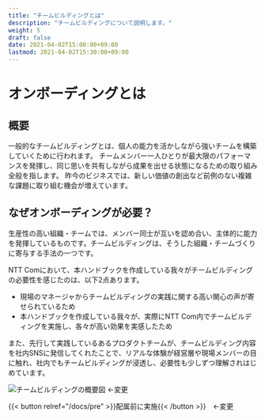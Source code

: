 ```yaml
---
title: "チームビルディングとは"
description: "チームビルディングについて説明します。"
weight: 5
draft: false
date: 2021-04-02T15:00:00+09:00
lastmod: 2021-04-02T15:30:00+09:00
---
```


# オンボーディングとは

## 概要

一般的なチームビルディングとは、個人の能力を活かしながら強いチームを構築していくために行われます。
チームメンバー一人ひとりが最大限のパフォーマンスを発揮し、同じ思いを共有しながら成果を出せる状態になるための取り組み全般を指します。
昨今のビジネスでは、新しい価値の創出など前例のない複雑な課題に取り組む機会が増えています。

## なぜオンボーディングが必要？

生産性の高い組織・チームでは、メンバー同士が互いを認め合い、主体的に能力を発揮しているものです。チームビルディングは、そうした組織・チームづくりに寄与する手法の一つです。

NTT Comにおいて、本ハンドブックを作成している我々がチームビルディングの必要性を感じたのは、以下2点あります。
- 現場のマネージャからチームビルディングの実践に関する高い関心の声が寄せられているため
- 本ハンドブックを作成している我々が、実際にNTT Com内でチームビルディングを実施し、各々が高い効果を実感したため

また、先行して実践しているあるプロダクトチームが、チームビルディング内容を社内SNSに発信してくれたことで、リアルな体験が経営層や現場メンバーの目に触れ、社内でもチームビルディングが浸透し、必要性も少しずつ理解されはじめています。


![チームビルディングの概要図](/onboarding-handbook/onboarding_image.png) <-変更

{{< button relref="/docs/pre" >}}配属前に実施{{< /button >}}　<-変更

